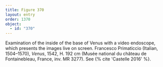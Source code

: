 ```yaml
---
title: Figure 370
layout: entry
order: 1370
object:
  - id: "370"
---
```


Examination of the inside of the base of Venus with a video endoscope, which presents the images live on screen. Francesco Primaticcio (Italian, 1504–1570), *Venus*, 1542, H. 192 cm (Musée national du château de Fontainebleau, France, inv. MR 3277). See {% cite 'Castelle 2016' %}.
